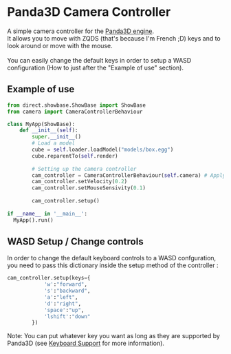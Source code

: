 # Panda3D Camera Controller
A simple camera controller for the <a href="https://www.panda3d.org">Panda3D engine</a>.</br>
It allows you to move with ZQDS (that's because I'm French ;D) keys and to look around or move with the mouse.</br></br>
You can easily change the default keys in order to setup a WASD configuration (How to just after the "Example of use" section).

## Example of use
```python
from direct.showbase.ShowBase import ShowBase
from camera import CameraControllerBehaviour

class MyApp(ShowBase):
    def __init__(self):
        super.__init__()
        # Load a model
        cube = self.loader.loadModel("models/box.egg")
        cube.reparentTo(self.render)
        
        # Setting up the camera controller
        cam_controller = CameraControllerBehaviour(self.camera) # Apply the behaviour to the showbase camera object
        cam_controller.setVelocity(0.2)
        cam_controller.setMouseSensivity(0.1)
        
        cam_controller.setup()
 
if __name__ in '__main__':
  MyApp().run()
```
## WASD Setup / Change controls
In order to change the default keyboard controls to a WASD confguration, you need to pass this dictionary inside the setup method of the controller :
```python
cam_controller.setup(keys={
            'w':"forward",
            's':"backward",
            'a':"left",
            'd':"right",
            'space':"up",
            'lshift':"down"
        })
 ```
 Note: You can put whatever key you want as long as they are supported by Panda3D (see <a href="https://docs.panda3d.org/1.10/python/programming/hardware-support/keyboard-support">Keyboard Support</a> for more information).
